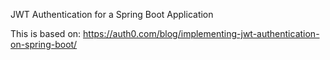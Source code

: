 JWT Authentication for a Spring Boot Application

This is based on: https://auth0.com/blog/implementing-jwt-authentication-on-spring-boot/
